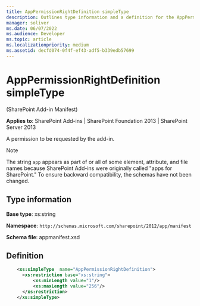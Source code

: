 ```yaml
---
title: AppPermissionRightDefinition simpleType
description: Outlines type information and a definition for the AppPermissionRightDefinition simpleType in Sharepoint.
manager: soliver
ms.date: 06/07/2022
ms.audience: Developer
ms.topic: article
ms.localizationpriority: medium
ms.assetid: decfd074-0f4f-ef43-adf5-b339edb57699
---
```


# AppPermissionRightDefinition simpleType

(SharePoint Add-in Manifest)

**Applies to**: SharePoint Add-ins | SharePoint Foundation 2013 | SharePoint Server 2013

A permission to be requested by the add-in.

> [!NOTE]
> The string `app` appears as part of or all of some element, attribute, and file names because SharePoint Add-ins were originally called "apps for SharePoint." To ensure backward compatibility, the schemas have not been changed.

## Type information
**Base type**: xs:string

**Namespace**: `http://schemas.microsoft.com/sharepoint/2012/app/manifest`

**Schema file**: appmanifest.xsd

## Definition

```XML
    <xs:simpleType  name="AppPermissionRightDefinition">
      <xs:restriction base="xs:string">
          <xs:minLength value="1"/>
          <xs:maxLength value="256"/>
      </xs:restriction>
    </xs:simpleType>
```

